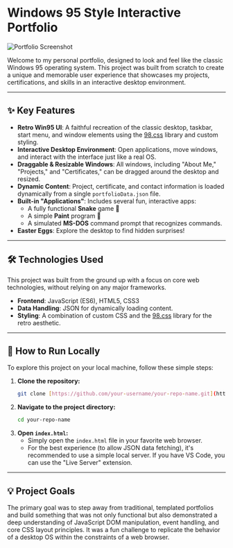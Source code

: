 # Windows 95 Style Interactive Portfolio

![Portfolio Screenshot](assets/image/screenshot/Schreenshot.png) 

Welcome to my personal portfolio, designed to look and feel like the classic Windows 95 operating system. This project was built from scratch to create a unique and memorable user experience that showcases my projects, certifications, and skills in an interactive desktop environment.

---

## ✨ Key Features

* **Retro Win95 UI**: A faithful recreation of the classic desktop, taskbar, start menu, and window elements using the [98.css](https://jdan.github.io/98.css/) library and custom styling.
* **Interactive Desktop Environment**: Open applications, move windows, and interact with the interface just like a real OS.
* **Draggable & Resizable Windows**: All windows, including "About Me," "Projects," and "Certificates," can be dragged around the desktop and resized.
* **Dynamic Content**: Project, certificate, and contact information is loaded dynamically from a single `portfolioData.json` file.
* **Built-in "Applications"**: Includes several fun, interactive apps:
    * A fully functional **Snake** game 🐍
    * A simple **Paint** program 🎨
    * A simulated **MS-DOS** command prompt that recognizes commands.
* **Easter Eggs**: Explore the desktop to find hidden surprises!

---

## 🛠️ Technologies Used

This project was built from the ground up with a focus on core web technologies, without relying on any major frameworks.

* **Frontend**: JavaScript (ES6), HTML5, CSS3
* **Data Handling**: JSON for dynamically loading content.
* **Styling**: A combination of custom CSS and the [98.css](https://jdan.github.io/98.css/) library for the retro aesthetic.

---

## 🚀 How to Run Locally

To explore this project on your local machine, follow these simple steps:

1.  **Clone the repository:**
    ```bash
    git clone [https://github.com/your-username/your-repo-name.git](https://github.com/your-username/your-repo-name.git)
    ```
2.  **Navigate to the project directory:**
    ```bash
    cd your-repo-name
    ```
3.  **Open `index.html`:**
    * Simply open the `index.html` file in your favorite web browser.
    * For the best experience (to allow JSON data fetching), it's recommended to use a simple local server. If you have VS Code, you can use the "Live Server" extension.

---

## 💡 Project Goals

The primary goal was to step away from traditional, templated portfolios and build something that was not only functional but also demonstrated a deep understanding of JavaScript DOM manipulation, event handling, and core CSS layout principles. It was a fun challenge to replicate the behavior of a desktop OS within the constraints of a web browser.
